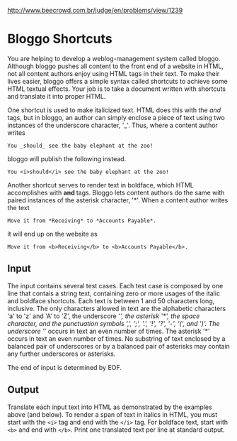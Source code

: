 http://www.beecrowd.com.br/judge/en/problems/view/1239

# Bloggo Shortcuts

You are helping to develop a weblog-management system called bloggo. Although
bloggo pushes all content to the front end of a website in HTML, not all
content authors enjoy using HTML tags in their text. To make their lives
easier, bloggo offers a simple syntax called shortcuts to achieve some HTML
textual effects. Your job is to take a document written with shortcuts and
translate it into proper HTML.

One shortcut is used to make italicized text. HTML does this with the <i> and
</i> tags, but in bloggo, an author can simply enclose a piece of text using
two instances of the underscore character, '_'. Thus, where a content author
writes

    You _should_ see the baby elephant at the zoo!

bloggo will publish the following instead.

    You <i>should</i> see the baby elephant at the zoo!

Another shortcut serves to render text in boldface, which HTML accomplishes
with <b> and </b> tags. Bloggo lets content authors do the same with paired
instances of the asterisk character, '*'. When a content author writes the text

    Move it from *Receiving* to *Accounts Payable*.

it will end up on the website as

    Move it from <b>Receiving</b> to <b>Accounts Payable</b>.

## Input

The input contains several test cases. Each test case is composed by one line
that contais a string text, containing zero or more usages of the italic and
boldface shortcuts. Each text is between 1 and 50 characters long, inclusive.
The only characters allowed in text are the alphabetic characters 'a' to 'z'
and 'A' to 'Z', the underscore '_', the asterisk '*', the space character, and
the punctuation symbols ',', ';', '.', '!', '?', '-', '(', and ')'. The
underscore '_' occurs in text an even number of times. The asterisk '*' occurs
in text an even number of times. No substring of text enclosed by a balanced
pair of underscores or by a balanced pair of asterisks may contain any further
underscores or asterisks.

The end of input is determined by EOF.

## Output

Translate each input text into HTML as demonstrated by the examples above (and
below). To render a span of text in italics in HTML, you must start with the
`<i>` tag and end with the `</i>` tag. For boldface text, start with `<b>` and
end with `</b>`. Print one translated text per line at standard output.
